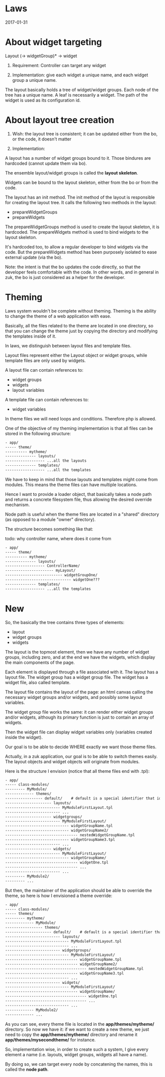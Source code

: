 Laws
============
2017-01-31




About widget targeting
===========================


Layout (-> widgetGroup)* -> widget


1. Requirement: Controller can target any widget


2. Implementation: give each widget a unique name, and each widget group a unique name.


The layout basically holds a tree of widget/widget groups.
Each node of the tree has a unique name.
A leaf is necessarily a widget.
The path of the widget is used as its configuration id. 



About layout tree creation
=============================

1. Wish: the layout tree is consistent; it can be updated either from the bo, or the code, it doesn't matter


2. Implementation:

A layout has a number of widget groups bound to it.
Those bindures are hardcoded (cannot update them via bo).

The ensemble layout/widget groups is called the **layout skeleton**.

Widgets can be bound to the layout skeleton, either from the bo or from the code.



The layout has an init method.
The init method of the layout is responsible for creating the layout tree.
It calls the following two methods in the layout:

- prepareWidgetGroups
- prepareWidgets


The prepareWidgetGroups method is used to create the layout skeleton, it is hardcoded.
The prepareWidgets method is used to bind widgets to the layout skeleton.

It's hardcoded too, to allow a regular developer to bind widgets via the code.
But the prepareWidgets method has been purposely isolated to ease external update (via the bo).

Note: the intent is that the bo updates the code directly, so that the developer
feels comfortable with the code.
In other words, and in general in zuk, the bo is just considered as a helper for the developer.



Theming
==============

Laws system wouldn't be complete without theming.
Theming is the ability to change the theme of a web application with ease.

Basically, all the files related to the theme are located in one directory, so that 
you can change the theme just by copying the directory and modifying the templates inside of it.

In laws, we distinguish between layout files and template files.

Layout files represent either the Layout object or widget groups, while template files
are only used by widgets.
 
A layout file can contain references to:

- widget groups 
- widgets
- layout variables


A template file can contain references to:

- widget variables


In theme files we will need loops and conditions.
Therefore php is allowed.

One of the objective of my theming implementation is that all files can be stored in 
the following structure:

```txt
- app/
----- theme/ 
---------- mytheme/ 
-------------- layouts/ 
------------------ ...all the layouts  
-------------- templates/ 
------------------ ...all the templates  
```

We have to keep in mind that those layouts and templates might come from modules.
This means the theme files can have multiple locations.

Hence I want to provide a loader object, that basically takes a node path and 
returns a concrete filesystem file, thus allowing the desired override mechanism.

Node path is useful when the theme files are located in a "shared" directory (as opposed to a module "owner" directory).

The structure becomes something like that:



todo: why controller name, where does it come from
```txt
- app/
----- theme/ 
---------- mytheme/ 
-------------- layouts/ 
------------------ ControllerName/  
---------------------- myLayout/  
-------------------------- widgetGroupOne/  
------------------------------ widgetOne???
-------------- templates/ 
------------------ ...all the templates  
```
 





New
==========

So, the basically the tree contains three types of elements:

- layout
- widget groups
- widgets

The layout is the topmost element, then we have any number of widget groups, including zero,
and at the end we have the widgets, which display the main components of the page.

Each element is displayed through a file associated with it.
The layout has a layout file.
The widget group has a widget group file.
The widget has a widget file, also called template.

The layout file contains the layout of the page: an html canvas calling the necessary widget groups and/or widgets,
and possibly some layout variables.

The widget group file works the same: it can render either widget groups and/or widgets, although its primary
function is just to contain an array of widgets.

Then the widget file can display widget variables only (variables created inside the widget).


Our goal is to be able to decide WHERE exactly we want those theme files.

Actually, in a zuk application, our goal is to be able to switch themes easily.
The layout objects and widget objects will originate from modules.

Here is the structure I envision (notice that all theme files end with .tpl):

```txt
- app/
----- class-modules/
--------- MyModule/
------------- themes/   
----------------- default/    # default is a special identifier that identifies the default theme that each module should have
--------------------- layouts/ 
------------------------- MyModuleFirstLayout.tpl 
------------------------- ...
--------------------- widgetgroups/ 
------------------------- MyModuleFirstLayout/ 
----------------------------- widgetGroupName.tpl
----------------------------- widgetGroupName2/
--------------------------------- nestedWidgetGroupName.tpl
----------------------------- widgetGroupName3.tpl
------------------------- ... 
--------------------- widgets/
------------------------- MyModuleFirstLayout/ 
----------------------------- widgetGroupName/
--------------------------------- widgetOne.tpl
--------------------------------- ...
------------------------- ... 
--------- MyModule2/
--------- ...
```


But then, the maintainer of the application should be able to override the theme, so here is how I envisioned
a theme override:


```txt
- app/
----- class-modules/
----- themes/
--------- mytheme/
------------- MyModule/
----------------- themes/   
--------------------- default/    # default is a special identifier that identifies the default theme that each module should have
------------------------- layouts/ 
----------------------------- MyModuleFirstLayout.tpl 
----------------------------- ...
------------------------- widgetgroups/ 
----------------------------- MyModuleFirstLayout/ 
--------------------------------- widgetGroupName.tpl
--------------------------------- widgetGroupName2/
------------------------------------- nestedWidgetGroupName.tpl
--------------------------------- widgetGroupName3.tpl
----------------------------- ... 
------------------------- widgets/
----------------------------- MyModuleFirstLayout/ 
--------------------------------- widgetGroupName/
------------------------------------- widgetOne.tpl
------------------------------------- ...
----------------------------- ... 
------------- MyModule2/
------------- ...
```

As you can see, every theme file is located in the **app/themes/mytheme/** directory.
So now we have it: if we want to create a new theme, we just need to copy the **app/themes/mytheme/** directory
and rename it **app/themes/mysecondtheme/** for instance.
 
So, implementation wise, in order to create such a system, I give every element a name (i.e. layouts,
widget groups, widgets all have a name).

By doing so, we can target every node by concatening the names, this is called the **node path**.
 





 
 
 



 
 
 
 
 
 
 











